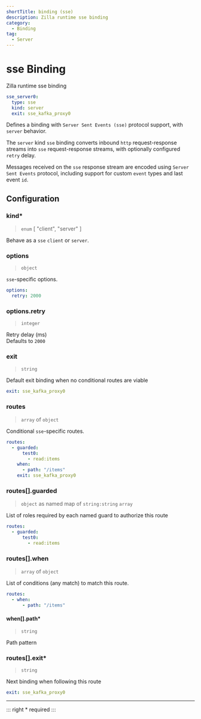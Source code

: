 ```yaml
---
shortTitle: binding (sse)
description: Zilla runtime sse binding
category:
  - Binding
tag:
  - Server
---
```


# sse Binding

Zilla runtime sse binding

```yaml {2}
sse_server0:
  type: sse
  kind: server
  exit: sse_kafka_proxy0
```

Defines a binding with `Server Sent Events (sse)` protocol support, with `server` behavior.

The `server` kind `sse` binding converts inbound `http` request-response streams into `sse` request-response streams, with optionally configured `retry` delay.

Messages received on the `sse` response stream are encoded using `Server Sent Events` protocol, including support for custom `event` types and last event `id`.

## Configuration

### kind\*

> `enum` [ "client", "server" ]

Behave as a `sse` `client` or `server`.

### options

> `object`

`sse`-specific options.

```yaml
options:
  retry: 2000
```

### options.retry

> `integer`

Retry delay (ms)\
Defaults to `2000`

### exit

> `string`

Default exit binding when no conditional routes are viable

```yaml
exit: sse_kafka_proxy0
```

### routes

> `array` of `object`

Conditional `sse`-specific routes.

```yaml
routes:
  - guarded:
      test0:
        - read:items
    when:
      - path: "/items"
    exit: sse_kafka_proxy0
```

### routes[].guarded

> `object` as named map of `string:string` `array`

List of roles required by each named guard to authorize this route

```yaml
routes:
  - guarded:
      test0:
        - read:items
```

### routes[].when

> `array` of `object`

List of conditions (any match) to match this route.

```yaml
routes:
  - when:
      - path: "/items"
```

#### when[].path\*

> `string`

Path pattern

### routes[].exit\*

> `string`

Next binding when following this route

```yaml
exit: sse_kafka_proxy0
```

---

::: right
\* required
:::
